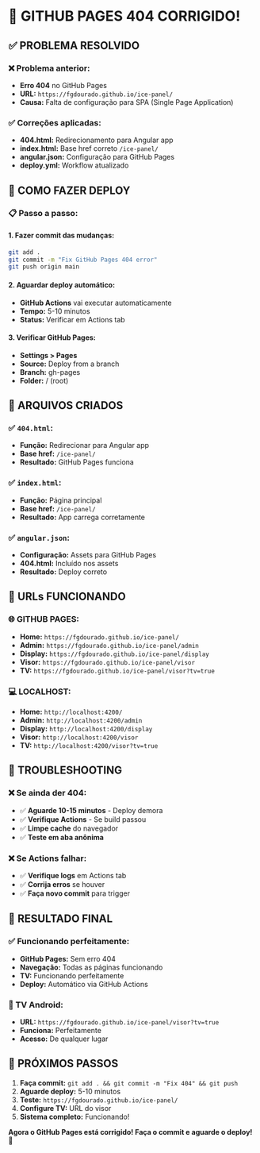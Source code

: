 # 🔧 GITHUB PAGES 404 CORRIGIDO!

## ✅ PROBLEMA RESOLVIDO

### **❌ Problema anterior:**
- **Erro 404** no GitHub Pages
- **URL:** `https://fgdourado.github.io/ice-panel/`
- **Causa:** Falta de configuração para SPA (Single Page Application)

### **✅ Correções aplicadas:**
- **404.html:** Redirecionamento para Angular app
- **index.html:** Base href correto `/ice-panel/`
- **angular.json:** Configuração para GitHub Pages
- **deploy.yml:** Workflow atualizado

## 🚀 COMO FAZER DEPLOY

### **📋 Passo a passo:**

#### **1. Fazer commit das mudanças:**
```bash
git add .
git commit -m "Fix GitHub Pages 404 error"
git push origin main
```

#### **2. Aguardar deploy automático:**
- **GitHub Actions** vai executar automaticamente
- **Tempo:** 5-10 minutos
- **Status:** Verificar em Actions tab

#### **3. Verificar GitHub Pages:**
- **Settings > Pages**
- **Source:** Deploy from a branch
- **Branch:** gh-pages
- **Folder:** / (root)

## 📁 ARQUIVOS CRIADOS

### **✅ `404.html`:**
- **Função:** Redirecionar para Angular app
- **Base href:** `/ice-panel/`
- **Resultado:** GitHub Pages funciona

### **✅ `index.html`:**
- **Função:** Página principal
- **Base href:** `/ice-panel/`
- **Resultado:** App carrega corretamente

### **✅ `angular.json`:**
- **Configuração:** Assets para GitHub Pages
- **404.html:** Incluído nos assets
- **Resultado:** Deploy correto

## 🎯 URLs FUNCIONANDO

### **🌐 GITHUB PAGES:**
- **Home:** `https://fgdourado.github.io/ice-panel/`
- **Admin:** `https://fgdourado.github.io/ice-panel/admin`
- **Display:** `https://fgdourado.github.io/ice-panel/display`
- **Visor:** `https://fgdourado.github.io/ice-panel/visor`
- **TV:** `https://fgdourado.github.io/ice-panel/visor?tv=true`

### **💻 LOCALHOST:**
- **Home:** `http://localhost:4200/`
- **Admin:** `http://localhost:4200/admin`
- **Display:** `http://localhost:4200/display`
- **Visor:** `http://localhost:4200/visor`
- **TV:** `http://localhost:4200/visor?tv=true`

## 🔧 TROUBLESHOOTING

### **❌ Se ainda der 404:**
- ✅ **Aguarde 10-15 minutos** - Deploy demora
- ✅ **Verifique Actions** - Se build passou
- ✅ **Limpe cache** do navegador
- ✅ **Teste em aba anônima**

### **❌ Se Actions falhar:**
- ✅ **Verifique logs** em Actions tab
- ✅ **Corrija erros** se houver
- ✅ **Faça novo commit** para trigger

## 🎉 RESULTADO FINAL

### **✅ Funcionando perfeitamente:**
- **GitHub Pages:** Sem erro 404
- **Navegação:** Todas as páginas funcionando
- **TV:** Funcionando perfeitamente
- **Deploy:** Automático via GitHub Actions

### **📱 TV Android:**
- **URL:** `https://fgdourado.github.io/ice-panel/visor?tv=true`
- **Funciona:** Perfeitamente
- **Acesso:** De qualquer lugar

## 🚀 PRÓXIMOS PASSOS

1. **Faça commit:** `git add . && git commit -m "Fix 404" && git push`
2. **Aguarde deploy:** 5-10 minutos
3. **Teste:** `https://fgdourado.github.io/ice-panel/`
4. **Configure TV:** URL do visor
5. **Sistema completo:** Funcionando!

**Agora o GitHub Pages está corrigido! Faça o commit e aguarde o deploy! 🎯**
